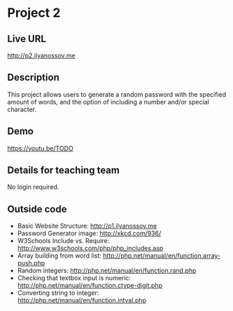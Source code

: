 # Project 2

## Live URL
<http://p2.ilyanossov.me>

## Description
This project allows users to generate a random password with the specified amount of words, and the option of including a number and/or special character.

## Demo
<https://youtu.be/TODO>

## Details for teaching team
No login required.

## Outside code
* Basic Website Structure: http://p1.ilyanossov.me
* Password Generator image: http://xkcd.com/936/
* W3Schools Include vs. Require: http://www.w3schools.com/php/php_includes.asp
* Array building from word list: http://php.net/manual/en/function.array-push.php
* Random integers: http://php.net/manual/en/function.rand.php
* Checking that textbox input is numeric: http://php.net/manual/en/function.ctype-digit.php
* Converting string to integer: http://php.net/manual/en/function.intval.php
